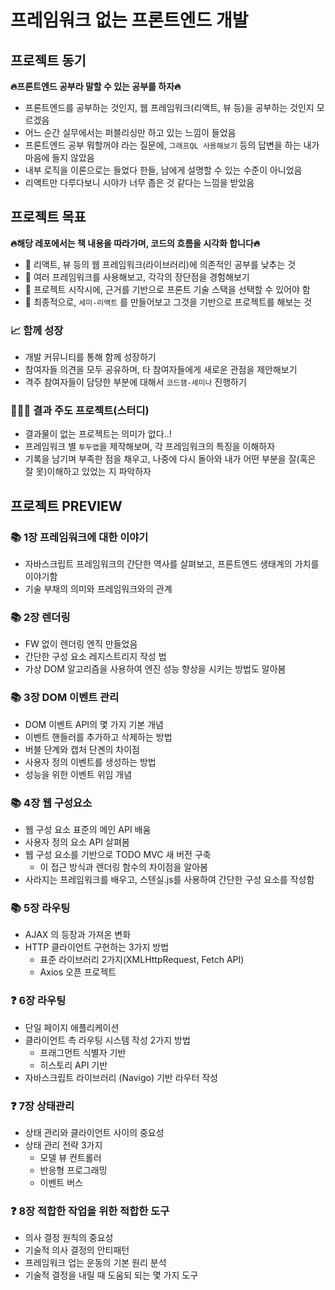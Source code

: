 # 프레임워크 없는 프론트엔드 개발

## 프로젝트 동기

<b> 🔥프론트엔드 공부라 말할 수 있는 공부를 하자🔥</b>

- 프론트엔드를 공부하는 것인지, 웹 프레임워크(리액트, 뷰 등)을 공부하는 것인지 모르겠음
- 어느 순간 실무에서는 퍼블리싱만 하고 있는 느낌이 들었음
- 프론트엔드 공부 뭐할꺼야 라는 질문에, `그래프QL 사용해보기` 등의 답변을 하는 내가 마음에 들지 않았음
- 내부 로직을 이론으로는 들었다 한들, 남에게 설명할 수 있는 수준이 아니었음
- 리액트만 다루다보니 시야가 너무 좁은 것 같다는 느낌을 받았음
  <br/>

## 프로젝트 목표

<b> 🔥해당 레포에서는 책 내용을 따라가며, 코드의 흐름을 시각화 합니다🔥</b>

- 📌 리액트, 뷰 등의 웹 프레임워크(라이브러리)에 의존적인 공부를 낮추는 것
- 📌 여러 프레임워크를 사용해보고, 각각의 장단점을 경험해보기
- 📌 프로젝트 시작시에, 근거를 기반으로 프론트 기술 스택을 선택할 수 있어야 함
- 📌 최종적으로, `세미-리액트` 를 만들어보고 그것을 기반으로 프로젝트를 해보는 것

### 📈 함께 성장

- 개발 커뮤니티를 통해 함께 성장하기
- 참여자들 의견을 모두 공유하며, 타 참여자들에게 새로운 관점을 제안해보기
- 격주 참여자들이 담당한 부분에 대해서 `코드잼-세미나` 진행하기

### 🧑🏻‍💻 결과 주도 프로젝트(스터디)

- 결과물이 없는 프로젝트는 의미가 없다..!
- 프레임워크 별 `투두앱`을 제작해보며, 각 프레임워크의 특징을 이해하자
- 기록을 남기며 부족한 점을 채우고, 나중에 다시 돌아와 내가 어떤 부분을 잘(혹은 잘 못)이해하고 있었는 지 파악하자

## 프로젝트 PREVIEW

### 📚 1장 프레임워크에 대한 이야기

- 자바스크립트 프레임워크의 간단한 역사를 살펴보고, 프론트엔드 생태계의 가치를 이야기함
- 기술 부채의 의미와 프레임워크와의 관계

### 📚 2장 렌더링

- FW 없이 렌더링 엔직 만들었음
- 간단한 구성 요소 레지스트리지 작성 법
- 가상 DOM 알고리즘을 사용하여 엔진 성능 향상을 시키는 방법도 알아봄

### 📚 3장 DOM 이벤트 관리

- DOM 이벤트 API의 몇 가지 기본 개념
- 이벤트 핸들러를 추가하고 삭제하는 방법
- 버블 단계와 캡처 단곈의 차이점
- 사용자 정의 이벤트를 생성하는 방법
- 성능을 위한 이벤트 위임 개념

### 📚 4장 웹 구성요소

- 웹 구성 요소 표준의 메인 API 배움
- 사용자 정의 요소 API 살펴봄
- 웹 구성 요소를 기반으로 TODO MVC 새 버전 구축
  - 이 접근 방식과 렌더링 함수의 차이점을 알아봄
- 사라지는 프레임워크를 배우고, 스텐실.js를 사용하여 간단한 구성 요소를 작성함

### 📚 5장 라우팅

- AJAX 의 등장과 가져온 변화
- HTTP 클라이언트 구현하는 3가지 방법
  - 표준 라이브러리 2가지(XMLHttpRequest, Fetch API)
  - Axios 오픈 프로젝트

### ❓ 6장 라우팅

- 단일 페이지 애플리케이션
- 클라이언트 측 라우팅 시스템 작성 2가지 방법
  - 프래그먼트 식별자 기반
  - 히스토리 API 기반
- 자바스크립트 라이브러리 (Navigo) 기반 라우터 작성

### ❓ 7장 상태관리

- 상태 관리와 클라이언트 사이의 중요성
- 상태 관리 전략 3가지
  - 모델 뷰 컨트롤러
  - 반응형 프로그래밍
  - 이벤트 버스

### ❓ 8장 적합한 작업을 위한 적합한 도구

- 의사 결정 원칙의 중요성
- 기술적 의사 결정의 안티패턴
- 프레임워크 업는 운동의 기본 원리 분석
- 기술적 결정을 내릴 때 도움되 되는 몇 가지 도구
